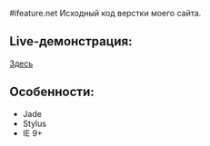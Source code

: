 #ifeature.net
Исходный код верстки моего сайта.    

## Live-демонстрация:    
[Здесь](http://ifeature.github.io/)  

## Особенности:  
* Jade
* Stylus
* IE 9+
